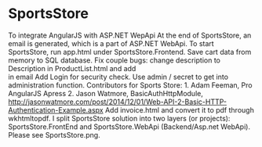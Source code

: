 # SportsStore
To integrate AngularJS with ASP.NET WepApi
At the end of SportsStore, an email is generated, which is a part of ASP.NET WebApi.
To start SportsStore, run app.html under SportsStore.Frontend.
Save cart data from memory to SQL database.
Fix couple bugs: change description to Description in ProductList.html and add <br /> in email
Add Login for security check. Use admin / secret to get into administration function.
Contributors for Sports Store: 1. Adam Feeman, Pro AngularJS Apress
     2. Jason Watmore, BasicAuthHttpModule, http://jasonwatmore.com/post/2014/12/01/Web-API-2-Basic-HTTP-Authentication-Example.aspx
Add invoice.html and convert it to pdf through wkhtmltopdf.
I split SportsStore solution into two layers (or projects): SportsStore.FrontEnd and SportsStore.WebApi (Backend/Asp.net WebApi). Please see SportsStore.png.
